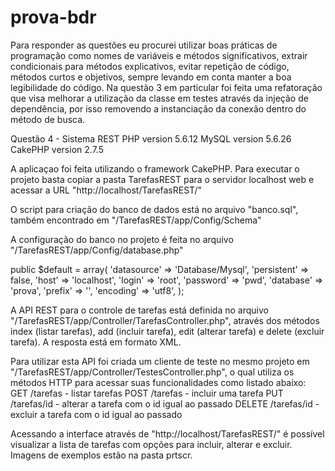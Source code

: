 # prova-bdr
Para responder as questões eu procurei utilizar boas práticas de programação como nomes de variáveis e métodos significativos, extrair condicionais para métodos explicativos, evitar repetição de código, métodos curtos e objetivos, sempre levando em conta manter a boa legibilidade do código. Na questão 3 em particular foi feita uma refatoração que visa melhorar a utilização da classe em testes através da injeção de dependência, por isso removendo a instanciação da conexão dentro do método de busca.

Questão 4 - Sistema REST
PHP version 5.6.12
MySQL version 5.6.26
CakePHP version 2.7.5

A aplicaçao foi feita utilizando o framework CakePHP. Para executar o projeto basta copiar a pasta TarefasREST para o servidor localhost web e acessar a URL "http://localhost/TarefasREST/"

O script para criação do banco de dados está no arquivo "banco.sql", também encontrado em "/TarefasREST/app/Config/Schema"

A configuração do banco no projeto é feita no arquivo "/TarefasREST/app/Config/database.php" 

public $default = array(
		'datasource' => 'Database/Mysql',
		'persistent' => false,
		'host' => 'localhost',
		'login' => 'root',
		'password' => 'pwd',
		'database' => 'prova',
		'prefix' => '',
		'encoding' => 'utf8',
	);
	
	
A API REST para o controle de tarefas está definida no arquivo "/TarefasREST/app/Controller/TarefasController.php", através dos métodos index (listar tarefas), add (incluir tarefa), edit (alterar tarefa) e delete (excluir tarefa). A resposta está em formato XML.

Para utilizar esta API foi criada um cliente de teste no mesmo projeto em "/TarefasREST/app/Controller/TestesController.php", o qual utiliza os métodos HTTP para acessar suas funcionalidades como listado abaixo:
GET /tarefas - listar tarefas
POST /tarefas - incluir uma tarefa
PUT /tarefas/id - alterar a tarefa com o id igual ao passado
DELETE /tarefas/id - excluir a tarefa com o id igual ao passado

Acessando a interface através de "http://localhost/TarefasREST/" é possível visualizar a lista de tarefas com opções para incluir, alterar e excluir. Imagens de exemplos estão na pasta prtscr.
